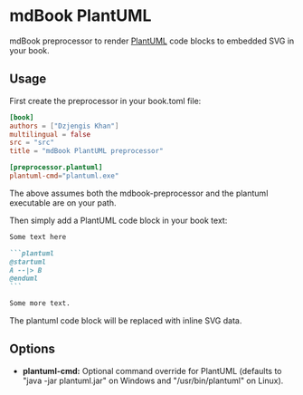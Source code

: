 # mdBook PlantUML

mdBook preprocessor to render [PlantUML](http://plantuml.com/) code blocks to embedded SVG in your book.

## Usage

First create the preprocessor in your book.toml file:
```toml
[book]
authors = ["Dzjengis Khan"]
multilingual = false
src = "src"
title = "mdBook PlantUML preprocessor"

[preprocessor.plantuml]
plantuml-cmd="plantuml.exe"
```

The above assumes both the mdbook-preprocessor and the plantuml executable are on your path.

Then simply add a PlantUML code block in your book text:
````markdown
Some text here

```plantuml
@startuml
A --|> B
@enduml
```

Some more text.

````

The plantuml code block will be replaced with inline SVG data.

## Options
- **plantuml-cmd:** Optional command override for PlantUML (defaults to "java -jar plantuml.jar" on Windows and "/usr/bin/plantuml" on Linux).
